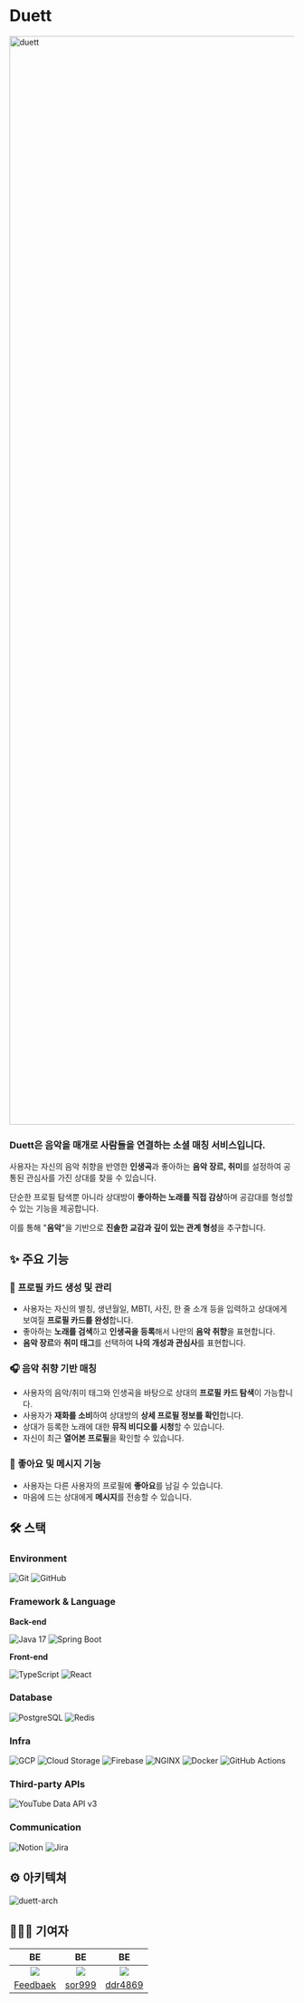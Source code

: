 # Duett

<img width="1920" alt="duett" src="https://github.com/user-attachments/assets/8b90dd98-cd99-4c4a-86fd-59bb7eef4e78" />



### **Duett**은 **음악을 매개로 사람들을 연결하는 소셜 매칭 서비스**입니다.

사용자는 자신의 음악 취향을 반영한 **인생곡**과 좋아하는 **음악 장르, 취미**를 설정하여 공통된 관심사를 가진 상대를 찾을 수 있습니다.

단순한 프로필 탐색뿐 아니라 상대방이 **좋아하는 노래를 직접 감상**하며 공감대를 형성할 수 있는 기능을 제공합니다.

이를 통해 "**음악**"을 기반으로 **진솔한 교감과 깊이 있는 관계 형성**을 추구합니다.

## ✨ 주요 기능
###  📝 **프로필 카드 생성 및 관리**
   - 사용자는 자신의 별칭, 생년월일, MBTI, 사진, 한 줄 소개 등을 입력하고 상대에게 보여질 **프로필 카드를 완성**합니다.
   - 좋아하는 **노래를 검색**하고 **인생곡을 등록**해서 나만의 **음악 취향**을 표현합니다.
   - **음악 장르**와 **취미 태그**를 선택하여 **나의 개성과 관심사**를 표현합니다.
###  🎧 **음악 취향 기반 매칭**
   - 사용자의 음악/취미 태그와 인생곡을 바탕으로 상대의 **프로필 카드 탐색**이 가능합니다.
   - 사용자가 **재화를 소비**하여 상대방의 **상세 프로필 정보를 확인**합니다.
   - 상대가 등록한 노래에 대한 **뮤직 비디오를 시청**할 수 있습니다.
   - 자신이 최근 **열어본 프로필**을 확인할 수 있습니다.
###  💌 **좋아요 및 메시지 기능**
   - 사용자는 다른 사용자의 프로필에 **좋아요**를 남길 수 있습니다.
   - 마음에 드는 상대에게 **메시지**를 전송할 수 있습니다.
   

## 🛠️ 스택
### Environment
![Git](https://img.shields.io/badge/Git-F05032?style=for-the-badge&logo=git&logoColor=white) ![GitHub](https://img.shields.io/badge/GitHub-181717?style=for-the-badge&logo=github&logoColor=white)


### Framework & Language
**Back-end**
  
![Java 17](https://img.shields.io/badge/Java%2017-007396?style=for-the-badge&logo=java&logoColor=white) ![Spring Boot](https://img.shields.io/badge/Spring%20Boot%203-6DB33F?style=for-the-badge&logo=spring-boot&logoColor=white) 

**Front-end**
  
![TypeScript](https://img.shields.io/badge/TypeScript-007ACC?style=for-the-badge&logo=typescript&logoColor=white)
![React](https://img.shields.io/badge/React-61DAFB?style=for-the-badge&logo=react&logoColor=black)

### Database
![PostgreSQL](https://img.shields.io/badge/PostgreSQL-336791?style=for-the-badge&logo=postgresql&logoColor=white) ![Redis](https://img.shields.io/badge/Redis-DC382D?style=for-the-badge&logo=redis&logoColor=white) 

### Infra
![GCP](https://img.shields.io/badge/Google%20Cloud-4285F4?style=for-the-badge&logo=google-cloud&logoColor=white)
![Cloud Storage](https://img.shields.io/badge/Cloud%20Storage-FF9900?style=for-the-badge&logo=google-cloud&logoColor=white)
![Firebase](https://img.shields.io/badge/Firebase-FFCA28?style=for-the-badge&logo=firebase&logoColor=white)
![NGINX](https://img.shields.io/badge/NGINX-009639?style=for-the-badge&logo=nginx&logoColor=white)
![Docker](https://img.shields.io/badge/Docker-2496ED?style=for-the-badge&logo=docker&logoColor=white) 
![GitHub Actions](https://img.shields.io/badge/GitHub%20Actions-2088FF?style=for-the-badge&logo=github-actions&logoColor=white)

### Third-party APIs
![YouTube Data API v3](https://img.shields.io/badge/YouTube%20Data%20API%20v3-FF0000?style=for-the-badge&logo=youtube&logoColor=white)

### Communication
![Notion](https://img.shields.io/badge/Notion-000000?style=for-the-badge&logo=notion&logoColor=white)
![Jira](https://img.shields.io/badge/Jira-0052CC?style=for-the-badge&logo=jira&logoColor=white)


## ⚙️ 아키텍쳐

![duett-arch](https://github.com/user-attachments/assets/40f9f099-abd7-46c3-bb0e-f33a34098c9d)


## 🧑🏻‍💻 기여자
| BE  | BE  | BE  |
| :-------------------------------------------------------------------------------------------------------------------------------------------: | :--------------------------------------------------------------------------------------------------------------------------------------------------: | :--------------------------------------------------------------------------------------------------------------------------------------------------: |
| ![](https://images.weserv.nl/?url=https://avatars.githubusercontent.com/Feedbaek?v=4&h=250&w=250&fit=cover&mask=circle&maxage=7d) | ![](https://images.weserv.nl/?url=https://avatars.githubusercontent.com/sor999?v=4&h=250&w=250&fit=cover&mask=circle&maxage=7d) | ![](https://images.weserv.nl/?url=https://avatars.githubusercontent.com/ddr4869?v=4&h=250&w=250&fit=cover&mask=circle&maxage=7d) |
| [Feedbaek](https://github.com/Feedbaek) | [sor999](https://github.com/sor999) | [ddr4869](https://github.com/ddr4869) |

